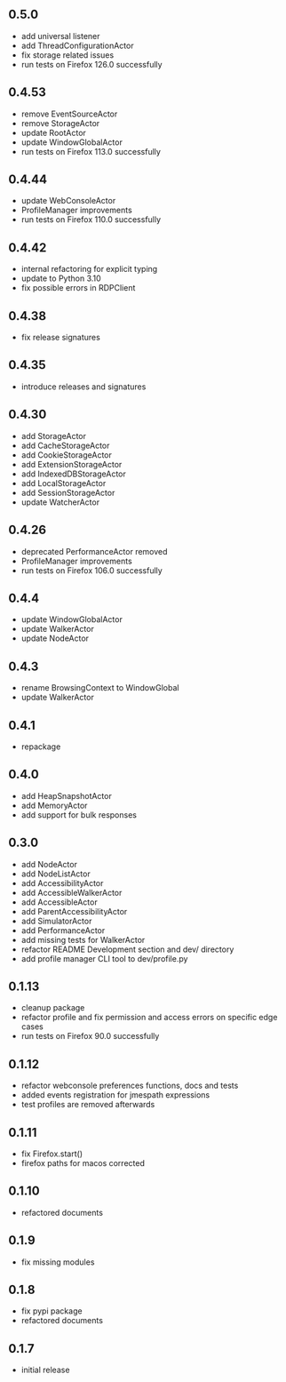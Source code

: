 ## 0.5.0
- add universal listener
- add ThreadConfigurationActor
- fix storage related issues
- run tests on Firefox 126.0 successfully

## 0.4.53
- remove EventSourceActor
- remove StorageActor
- update RootActor
- update WindowGlobalActor
- run tests on Firefox 113.0 successfully

## 0.4.44
- update WebConsoleActor
- ProfileManager improvements
- run tests on Firefox 110.0 successfully

## 0.4.42
- internal refactoring for explicit typing
- update to Python 3.10
- fix possible errors in RDPClient

## 0.4.38
- fix release signatures

## 0.4.35
- introduce releases and signatures

## 0.4.30
- add StorageActor
- add CacheStorageActor
- add CookieStorageActor
- add ExtensionStorageActor
- add IndexedDBStorageActor
- add LocalStorageActor
- add SessionStorageActor
- update WatcherActor

## 0.4.26
- deprecated PerformanceActor removed
- ProfileManager improvements
- run tests on Firefox 106.0 successfully

## 0.4.4
- update WindowGlobalActor
- update WalkerActor
- update NodeActor

## 0.4.3
- rename BrowsingContext to WindowGlobal
- update WalkerActor

## 0.4.1
- repackage

## 0.4.0
- add HeapSnapshotActor
- add MemoryActor
- add support for bulk responses

## 0.3.0
- add NodeActor
- add NodeListActor
- add AccessibilityActor
- add AccessibleWalkerActor
- add AccessibleActor
- add ParentAccessibilityActor
- add SimulatorActor
- add PerformanceActor
- add missing tests for WalkerActor
- refactor README Development section and dev/ directory
- add profile manager CLI tool to dev/profile.py

## 0.1.13
- cleanup package
- refactor profile and fix permission and access errors on specific edge cases
- run tests on Firefox 90.0 successfully

## 0.1.12
- refactor webconsole preferences functions, docs and tests
- added events registration for jmespath expressions
- test profiles are removed afterwards

## 0.1.11
- fix Firefox.start()
- firefox paths for macos corrected

## 0.1.10
- refactored documents

## 0.1.9
- fix missing modules

## 0.1.8
- fix pypi package
- refactored documents

## 0.1.7
- initial release